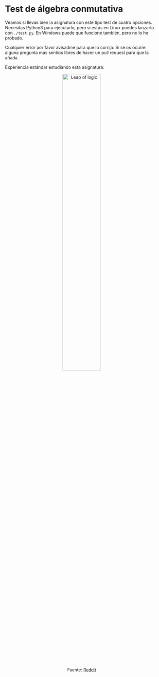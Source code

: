 # Test de álgebra conmutativa

Veamos si llevas bien la asignatura con este tipo test de cuatro opciones. Necesitas Python3 para ejecutarlo, pero si estás en Linux puedes lanzarlo con `./test.py`. En Windows puede que funcione también, pero no lo he probado.

Cualquier error por favor avisadme para que lo corrija. Si se os ocurre alguna pregunta más sentíos libres de hacer un pull request para que la añada.

Experiencia estándar estudiando esta asignatura:

<p align="center">
<img src="https://preview.redd.it/the-linear-algebra-experience-v0-c14d4l8ag17b1.jpg?width=640&crop=smart&auto=webp&s=4de0343d29460f2190fb6b94edb2a6a60799b8d1" alt="Leap of logic" width="50%"/><br>Fuente: <a href="https://www.reddit.com/r/mathmemes/comments/14dqgbz/the_linear_algebra_experience/">Reddit</a>
</p>
